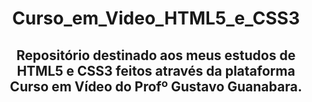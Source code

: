 <div align="center">

# Curso_em_Video_HTML5_e_CSS3
## Repositório destinado aos meus estudos de HTML5 e CSS3 feitos através da plataforma Curso em Vídeo do Profº Gustavo Guanabara.

</div>
